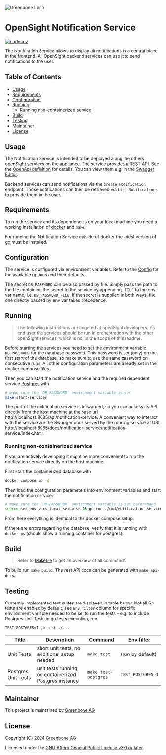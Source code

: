 ![Greenbone Logo](https://www.greenbone.net/wp-content/uploads/gb_new-logo_horizontal_rgb_small.png)

# OpenSight Notification Service <!-- omit in toc -->

[![codecov](https://codecov.io/github/greenbone/opensight-notification-service/graph/badge.svg?token=BE6ExbOYqE)](https://codecov.io/github/greenbone/opensight-notification-service)

The Notification Service allows to display all notifications in a central place in the frontend. All OpenSight backend services can use it to send notifications to the user.

## Table of Contents <!-- omit in toc -->

- [Usage](#usage)
- [Requirements](#requirements)
- [Configuration](#configuration)
- [Running](#running)
  - [Running non-containerized service](#running-non-containerized-service)
- [Build](#build)
- [Testing](#testing)
- [Maintainer](#maintainer)
- [License](#license)

## Usage

The Notification Service is intended to be deployed along the others openSight services on the appliance. The service provides a REST API. See the [OpenApi definition](api/notificationservice/notificationservice_swagger.yaml) for details. You can view them e.g. in the [Swagger Editor](https://editor.swagger.io/).

Backend services can send notifications via the `Create Notification` endpoint. Those notifications can then be retrieved via `List Notifications` to provide them to the user.

## Requirements

To run the service and its dependencies on your local machine you need a working installation of [docker](https://docs.docker.com/engine/install/) and `make`.

For running the Notification Service outside of docker the latest version of [go](https://go.dev/doc/install) must be installed.

## Configuration

The service is configured via environment variables. Refer to the [Config](pkg/config/config.go) for the available options and their defaults.

The secret `DB_PASSWORD` can be also passed by file. Simply pass the path to the file containing the secret to the service by appending `_FILE` to the env var name, i.e. `DB_PASSWORD_FILE`. If the secret is supplied in both ways, the one directly passed by env var takes precedence.

## Running

> The following instructions are targeted at openSight developers. As end user the services should be run in orchestration with the other openSight services, which is not in the scope of this readme.

Before starting the services you need to set the environment variable `DB_PASSWORD` for the database password. This password is set (only) on the first start of the database, so make sure to use the same password on consecutive runs. All other configuration parameters are already set in the docker compose files. 

Then you can start the notification service and the required dependent service [Postgres](https://www.postgresql.org/) with

```sh
# make sure the `DB_PASSWORD` environment variable is set
make start-services
```

The port of the notification service is forwarded, so you can access its API directly from the host machine at the base url http://localhost:8085/api/notification-service. A convenient way to interact with the service are the Swagger docs served by the running service at URL http://localhost:8085/docs/notification-service/notification-service/index.html.

### Running non-containerized service

If you are actively developing it might be more convenient to run the notification service directly on the host machine. 

First start the containerized database with

```sh
docker compose up -d
```

Then load the configuration parameters into environment variables and start the notification service:

```sh
# make sure the `DB_PASSWORD` environment variable is set beforehand
source set_env_vars_local_setup.sh && go run ./cmd/notification-service
```
From here everything is identical to the docker compose setup.

If there are errors regarding the database, verify that it is running with `docker ps` (should show a running container for postgres).

## Build

> Refer to [Makefile](./Makefile) to get an overview of all commands

To build run `make build`. The rest API docs can be generated with `make api-docs`.

## Testing

Currently implemented test suites are displayed in table below. Not all Go tests are enabled by default, see `Env filter` column for specific environment variable needed to be set to run the tests - e.g. to include Postgres Unit Tests in go tests execution, run:

```shell
TEST_POSTGRES=1 go test ./...
```

| Title                 | Description                                           | Command                   | Env filter           |
|-----------------------|-------------------------------------------------------|---------------------------|----------------------|
| Unit Tests            | short unit tests, no additional setup needed          | `make test`               | (run by default)     |
| Postgres Unit Tests   | unit tests running on containerized Postgres instance | `make test-postgres`      | `TEST_POSTGRES=1`    |

## Maintainer

This project is maintained by [Greenbone AG][Greenbone]

## License

Copyright (C) 2024 [Greenbone AG][Greenbone]

Licensed under the [GNU Affero General Public License v3.0 or later](LICENSE).

[Greenbone]: https://www.greenbone.net/
